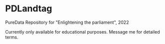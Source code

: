 # PDLandtag
PureData Repository for "Enlightening the parliament", 2022

Currently only available for educational purposes.
Message me for detailed terms.
